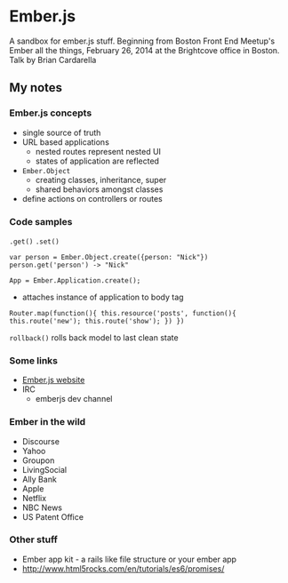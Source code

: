 Ember.js
================

A sandbox for ember.js stuff. Beginning from Boston Front End Meetup's Ember all the things, February 26, 2014 at the Brightcove office in Boston. Talk by Brian Cardarella

My notes
--------------

### Ember.js concepts
* single source of truth
* URL based applications 
  * nested routes represent nested UI
  * states of application are reflected
* `Ember.Object`
  * creating classes, inheritance, super
  * shared behaviors amongst classes
* define actions on controllers or routes

### Code samples
`.get()`
`.set()`

`var person = Ember.Object.create({person: "Nick"})`
`person.get('person') -> "Nick"`

`App = Ember.Application.create();`
* attaches instance of application to body tag

`Router.map(function(){
	this.resource('posts', function(){
		this.route('new');
		this.route('show');
	})
})`

`rollback()` rolls back model to last clean state

### Some links
* [Ember.js website](http://emberjs.com)
* IRC
  * emberjs dev channel

### Ember in the wild
* Discourse
* Yahoo
* Groupon
* LivingSocial
* Ally Bank
* Apple
* Netflix
* NBC News
* US Patent Office

### Other stuff
* Ember app kit - a rails like file structure or your ember app
* http://www.html5rocks.com/en/tutorials/es6/promises/